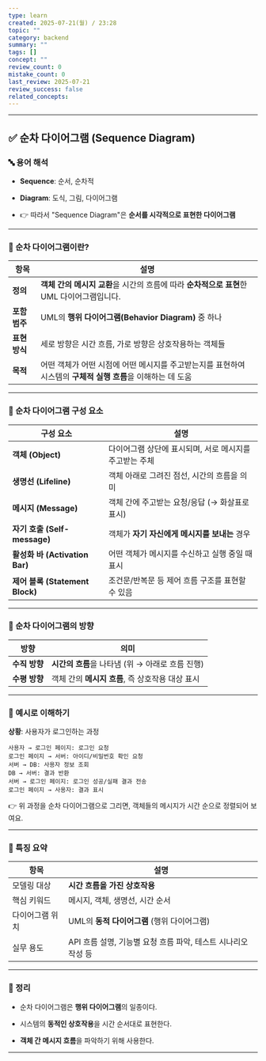 ```yaml
---
type: learn
created: 2025-07-21(월) / 23:28
topic: ""
category: backend
summary: ""
tags: []
concept: ""
review_count: 0
mistake_count: 0
last_review: 2025-07-21
review_success: false
related_concepts:
---
```


---
## ✅ 순차 다이어그램 (Sequence Diagram)

### 🔤 용어 해석

- **Sequence**: 순서, 순차적
    
- **Diagram**: 도식, 그림, 다이어그램
    
- 👉 따라서 "Sequence Diagram"은 **순서를 시각적으로 표현한 다이어그램**
    

---

### 🧩 순차 다이어그램이란?

|항목|설명|
|---|---|
|**정의**|**객체 간의 메시지 교환**을 시간의 흐름에 따라 **순차적으로 표현**한 UML 다이어그램입니다.|
|**포함 범주**|UML의 **행위 다이어그램(Behavior Diagram)** 중 하나|
|**표현 방식**|세로 방향은 시간 흐름, 가로 방향은 상호작용하는 객체들|
|**목적**|어떤 객체가 어떤 시점에 어떤 메시지를 주고받는지를 표현하여 시스템의 **구체적 실행 흐름**을 이해하는 데 도움|

---

### 🔄 순차 다이어그램 구성 요소

|구성 요소|설명|
|---|---|
|**객체 (Object)**|다이어그램 상단에 표시되며, 서로 메시지를 주고받는 주체|
|**생명선 (Lifeline)**|객체 아래로 그려진 점선, 시간의 흐름을 의미|
|**메시지 (Message)**|객체 간에 주고받는 요청/응답 (→ 화살표로 표시)|
|**자기 호출 (Self-message)**|객체가 **자기 자신에게 메시지를 보내는** 경우|
|**활성화 바 (Activation Bar)**|어떤 객체가 메시지를 수신하고 실행 중일 때 표시|
|**제어 블록 (Statement Block)**|조건문/반복문 등 제어 흐름 구조를 표현할 수 있음|

---

### 🧭 순차 다이어그램의 방향

|방향|의미|
|---|---|
|**수직 방향**|**시간의 흐름**을 나타냄 (위 → 아래로 흐름 진행)|
|**수평 방향**|객체 간의 **메시지 흐름**, 즉 상호작용 대상 표시|

---

### 💬 예시로 이해하기

**상황**: 사용자가 로그인하는 과정

```
사용자 → 로그인 페이지: 로그인 요청
로그인 페이지 → 서버: 아이디/비밀번호 확인 요청
서버 → DB: 사용자 정보 조회
DB → 서버: 결과 반환
서버 → 로그인 페이지: 로그인 성공/실패 결과 전송
로그인 페이지 → 사용자: 결과 표시
```

👉 위 과정을 순차 다이어그램으로 그리면, 객체들의 메시지가 시간 순으로 정렬되어 보여요.

---

### 🎯 특징 요약

|항목|설명|
|---|---|
|모델링 대상|**시간 흐름을 가진 상호작용**|
|핵심 키워드|메시지, 객체, 생명선, 시간 순서|
|다이어그램 위치|UML의 **동적 다이어그램** (행위 다이어그램)|
|실무 용도|API 흐름 설명, 기능별 요청 흐름 파악, 테스트 시나리오 작성 등|

---

### 🧠 정리

- 순차 다이어그램은 **행위 다이어그램**의 일종이다.
    
- 시스템의 **동적인 상호작용**을 시간 순서대로 표현한다.
    
- **객체 간 메시지 흐름**을 파악하기 위해 사용한다.
    

---
